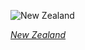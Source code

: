 
![New Zealand](https://www.gstatic.com/prettyearth/assets/full/5790.jpg)

*[New Zealand](https://www.google.com/maps/@-43.851881,172.146173,16z/data=!3m1!1e3)*
